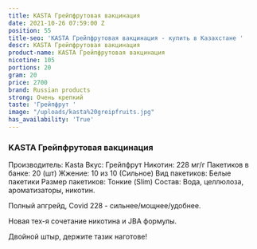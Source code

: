 ```yaml
---
title: KASTA Грейпфрутовая вакцинация
date: 2021-10-26 07:59:00 Z
position: 55
title-seo: 'KASTA Грейпфрутовая вакцинация - купить в Казахстане '
descr: KASTA Грейпфрутовая вакцинация
product-name: KASTA Грейпфрутовая вакцинация
nicotine: 105
portions: 20
gram: 20
price: 2700
brand: Russian products
strong: Очень крепкий
taste: 'Грейпфрут '
image: "/uploads/kasta%20greipfruits.jpg"
has_availability: 'True'
---
```


### KASTA Грейпфрутовая вакцинация
Производитель: Kasta
Вкус: Грейпфрут
Никотин: 228 мг/г
Пакетиков в банке: 20 (шт)
Жжение: 10 из 10 (Сильное)
Вид пакетиков: Белые пакетики
Размер пакетиков: Тонкие (Slim)
Состав: Вода, целлюлоза, ароматизаторы, никотин.

Полный апгрейд, Covid 228 - сильнее/мощнее/удобнее.

Новая тех-я сочетание никотина и JBA формулы.

Двойной штыр, держите тазик наготове!
